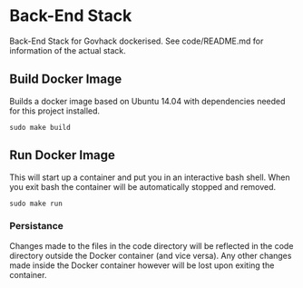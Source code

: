 # Back-End Stack

Back-End Stack for Govhack dockerised. See code/README.md for information of the actual stack.

## Build Docker Image

Builds a docker image based on Ubuntu 14.04 with dependencies needed for this project installed.

    sudo make build

## Run Docker Image

This will start up a container and put you in an interactive bash shell.
When you exit bash the container will be automatically stopped and removed.

    sudo make run

### Persistance

Changes made to the files in the code directory will be reflected in the code directory outside the Docker container (and vice versa).
Any other changes made inside the Docker container however will be lost upon exiting the container.
